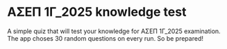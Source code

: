 # ΑΣΕΠ 1Γ_2025 knowledge test
A simple quiz that will test your knowledge for ΑΣΕΠ 1Γ_2025 examination. The app choses 30 random questions on every run. So be prepared! 

